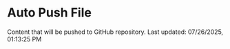 # Auto Push File

Content that will be pushed to GitHub repository.
Last updated: 07/26/2025, 01:13:25 PM
